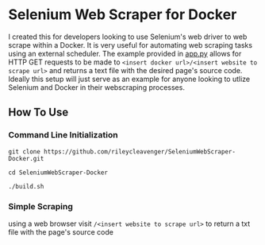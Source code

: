 # Selenium Web Scraper for Docker

I created this for developers looking to use Selenium's web driver to web scrape within a Docker. It is very useful for automating web scraping tasks using an external scheduler. The example provided in [app.py](https://github.com/rileycleavenger/SeleniumWebScraper-Docker/blob/main/src/app.py) allows for HTTP GET requests to be made to `<insert docker url>/<insert website to scrape url>` and returns a text file with the desired page's source code. Ideally this setup will just serve as an example for anyone looking to utlize Selenium and Docker in their webscraping processes.

## How To Use

### Command Line Initialization
```
git clone https://github.com/rileycleavenger/SeleniumWebScraper-Docker.git
```
```
cd SeleniumWebScraper-Docker
```
```
./build.sh
```

### Simple Scraping
using a web browser visit `/<insert website to scrape url>` to return a txt file with the page's source code
